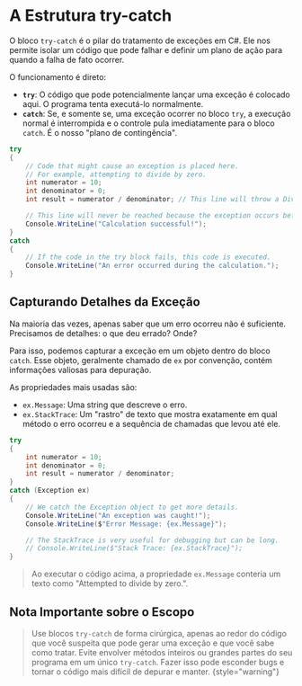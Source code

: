 # A Estrutura try-catch

O bloco `try-catch` é o pilar do tratamento de exceções em C#. Ele nos permite isolar um código que pode falhar e definir um plano de ação para quando a falha de fato ocorrer.

O funcionamento é direto:

- **`try`**: O código que pode potencialmente lançar uma exceção é colocado aqui. O programa tenta executá-lo normalmente.
- **`catch`**: Se, e somente se, uma exceção ocorrer no bloco `try`, a execução normal é interrompida e o controle pula imediatamente para o bloco `catch`. É o nosso "plano de contingência".

```c#
try 
{
    // Code that might cause an exception is placed here.
    // For example, attempting to divide by zero.
    int numerator = 10;
    int denominator = 0;
    int result = numerator / denominator; // This line will throw a DivideByZeroException.

    // This line will never be reached because the exception occurs before it.
    Console.WriteLine("Calculation successful!");
} 
catch 
{
    // If the code in the try block fails, this code is executed.
    Console.WriteLine("An error occurred during the calculation.");
}
```

## Capturando Detalhes da Exceção

Na maioria das vezes, apenas saber que um erro ocorreu não é suficiente. Precisamos de detalhes: o que deu errado? Onde?

Para isso, podemos capturar a exceção em um objeto dentro do bloco `catch`. Esse objeto, geralmente chamado de `ex` por convenção, contém informações valiosas para depuração.

As propriedades mais usadas são:
- `ex.Message`: Uma string que descreve o erro.
- `ex.StackTrace`: Um "rastro" de texto que mostra exatamente em qual método o erro ocorreu e a sequência de chamadas que levou até ele.

```c#
try 
{
    int numerator = 10;
    int denominator = 0;
    int result = numerator / denominator;
} 
catch (Exception ex)  
{
    // We catch the Exception object to get more details.
    Console.WriteLine("An exception was caught!");
    Console.WriteLine($"Error Message: {ex.Message}");

    // The StackTrace is very useful for debugging but can be long.
    // Console.WriteLine($"Stack Trace: {ex.StackTrace}");
}
```

> Ao executar o código acima, a propriedade `ex.Message` conteria um texto como "Attempted to divide by zero.".

## Nota Importante sobre o Escopo

> Use blocos `try-catch` de forma cirúrgica, apenas ao redor do código que você suspeita que pode gerar uma exceção e que você sabe como tratar. Evite envolver métodos inteiros ou grandes partes do seu programa em um único `try-catch`. Fazer isso pode esconder bugs e tornar o código mais difícil de depurar e manter.
> {style="warning"}
